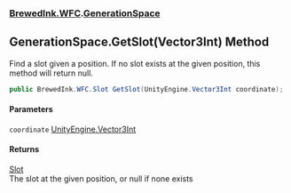 ### [BrewedInk.WFC](BrewedInk_WFC.md 'BrewedInk.WFC').[GenerationSpace](GenerationSpace.md 'BrewedInk.WFC.GenerationSpace')
## GenerationSpace.GetSlot(Vector3Int) Method
Find a slot given a position. If no slot exists at the given position, this method will return null.  
```csharp
public BrewedInk.WFC.Slot GetSlot(UnityEngine.Vector3Int coordinate);
```
#### Parameters
<a name='BrewedInk_WFC_GenerationSpace_GetSlot(UnityEngine_Vector3Int)_coordinate'></a>
`coordinate` [UnityEngine.Vector3Int](https://docs.microsoft.com/en-us/dotnet/api/UnityEngine.Vector3Int 'UnityEngine.Vector3Int')  
  
#### Returns
[Slot](Slot.md 'BrewedInk.WFC.Slot')  
The slot at the given position, or null if none exists
